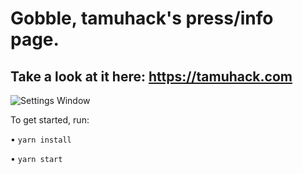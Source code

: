 # Gobble, tamuhack's press/info page.
## Take a look at it here: https://tamuhack.com
![Settings Window](https://cmgpbpprotectingyourpocket.files.wordpress.com/2016/11/turkey-with-pilgrim-hat-vector-file.png)


To get started, run:

• `yarn install`

• `yarn start`
